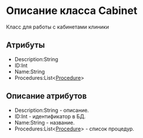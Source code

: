 # Описание класса Cabinet
Класс для работы с кабинетами клиники

## Атрибуты

* Description:String
* ID:Int
* Name:String
* Procedures:List<[Procedure](https://github.com/gogganesko/Orho/blob/master/docs/Procedure.md "объект класса Procedure")>

## Описание атрибутов

* Description:String - описание.
* ID:Int - идентификатор в БД.
* Name:String - название.
* Procedures:List<[Procedure](https://github.com/gogganesko/Orho/blob/master/docs/Procedure.md "объект класса Procedure")> - список процедур.
